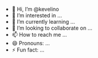 - 👋 Hi, I’m @kevelino
- 👀 I’m interested in ...
- 🌱 I’m currently learning ...
- 💞️ I’m looking to collaborate on ...
- 📫 How to reach me ...
- 😄 Pronouns: ...
- ⚡ Fun fact: ...

<!---
kevelino/kevelino is a ✨ special ✨ repository because its `README.md` (this file) appears on your GitHub profile.
You can click the Preview link to take a look at your changes.
--->
